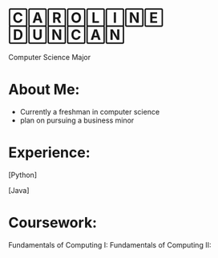 # 🄲🄰🅁🄾🄻🄸🄽🄴 🄳🅄🄽🄲🄰🄽
Computer Science Major

# About Me:
- Currently a freshman in computer science
- plan on pursuing a business minor

# Experience:
[Python]

[Java]

# Coursework: 
Fundamentals of Computing I:
Fundamentals of Computing II:
